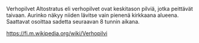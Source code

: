 Verhopilvet
Altostratus eli verhopilvet ovat keskitason pilviä, jotka peittävät taivaan. Aurinko näkyy niiden lävitse vain pienenä kirkkaana alueena. Saattavat osoittaa sadetta seuraavan 8 tunnin aikana.

https://fi.m.wikipedia.org/wiki/Verhopilvi
